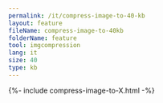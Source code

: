 ```yaml
---
permalink: /it/compress-image-to-40-kb
layout: feature
fileName: compress-image-to-40kb
folderName: feature
tool: imgcompression
lang: it
size: 40
type: kb
---
```


{%- include compress-image-to-X.html -%}
